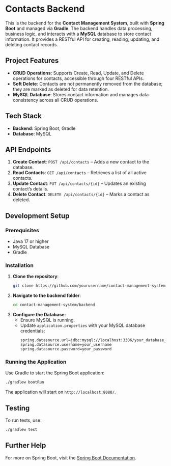
# Contacts Backend

This is the backend for the **Contact Management System**, built with **Spring Boot** and managed via **Gradle**. The backend handles data processing, business logic, and interacts with a **MySQL** database to store contact information. It provides a RESTful API for creating, reading, updating, and deleting contact records.

## Project Features

- **CRUD Operations**: Supports Create, Read, Update, and Delete operations for contacts, accessible through four RESTful APIs.
- **Soft Delete**: Contacts are not permanently removed from the database; they are marked as deleted for data retention.
- **MySQL Database**: Stores contact information and manages data consistency across all CRUD operations.

## Tech Stack

- **Backend**: Spring Boot, Gradle
- **Database**: MySQL

## API Endpoints

1. **Create Contact**: `POST /api/contacts` – Adds a new contact to the database.
2. **Read Contacts**: `GET /api/contacts` – Retrieves a list of all active contacts.
3. **Update Contact**: `PUT /api/contacts/{id}` – Updates an existing contact’s details.
4. **Delete Contact**: `DELETE /api/contacts/{id}` – Marks a contact as deleted.

## Development Setup

### Prerequisites

- Java 17 or higher
- MySQL Database
- Gradle

### Installation

1. **Clone the repository**:
   ```bash
   git clone https://github.com/yourusername/contact-management-system.git
   ```
2. **Navigate to the backend folder**:
   ```bash
   cd contact-management-system/backend
   ```
3. **Configure the Database**:
   - Ensure MySQL is running.
   - Update `application.properties` with your MySQL database credentials:
     ```properties
     spring.datasource.url=jdbc:mysql://localhost:3306/your_database_name
     spring.datasource.username=your_username
     spring.datasource.password=your_password
     ```

### Running the Application

Use Gradle to start the Spring Boot application:
```bash
./gradlew bootRun
```
The application will start on `http://localhost:8080/`.

## Testing

To run tests, use:
```bash
./gradlew test
```

## Further Help

For more on Spring Boot, visit the [Spring Boot Documentation](https://spring.io/guides/gs/spring-boot/).
